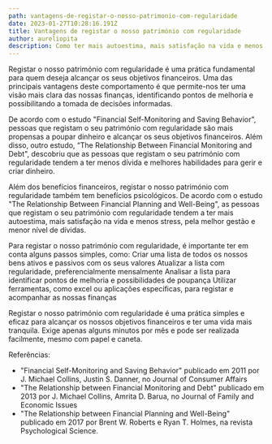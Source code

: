 ```yaml
---
path: vantagens-de-registar-o-nosso-patrimonio-com-regularidade
date: 2023-01-27T10:28:16.191Z
title: Vantagens de registar o nosso património com regularidade
author: aureliopita
description: Como ter mais autoestima, mais satisfação na vida e menos stress.
---
```

Registar o nosso património com regularidade é uma prática fundamental para quem deseja alcançar os seus objetivos financeiros. Uma das principais vantagens deste comportamento é que permite-nos ter uma visão mais clara das nossas finanças, identificando pontos de melhoria e possibilitando a tomada de decisões informadas.

De acordo com o estudo "Financial Self-Monitoring and Saving Behavior", pessoas que registam o seu património com regularidade são mais propensas a poupar dinheiro e alcançar os seus objetivos financeiros. Além disso, outro estudo, “The Relationship Between Financial Monitoring and Debt", descobriu que as pessoas que registam o seu património com regularidade tendem a ter menos dívida e melhores habilidades para gerir e criar dinheiro.

Além dos benefícios financeiros, registar o nosso património com regularidade também tem benefícios psicológicos. De acordo com o estudo "The Relationship Between Financial Planning and Well-Being", as pessoas que registam o seu património com regularidade tendem a ter mais autoestima, mais satisfação na vida e menos stress, pela melhor gestão e menor nível de dívidas.

Para registar o nosso património com regularidade, é importante ter em conta alguns passos simples, como:
Criar uma lista de todos os nossos bens ativos e passivos com os seus valores
Atualizar a lista com regularidade, preferencialmente mensalmente
Analisar a lista para identificar pontos de melhoria e possibilidades de poupança
Utilizar ferramentas, como excel ou aplicações específicas, para registar e acompanhar as nossas finanças

Registar o nosso património com regularidade é uma prática simples e eficaz para alcançar os nossos objetivos financeiros e ter uma vida mais tranquila. Exige apenas alguns minutos por mês e pode ser realizada facilmente, mesmo com papel e caneta.

Referências: 
- "Financial Self-Monitoring and Saving Behavior" publicado em 2011 por J. Michael Collins, Justin S. Danner, no Journal of Consumer Affairs
- "The Relationship between Financial Monitoring and Debt" publicado em 2013 por J. Michael Collins, Amrita D. Barua, no Journal of Family and Economic Issues
- "The Relationship between Financial Planning and Well-Being" publicado em 2017 por Brent W. Roberts e Ryan T. Holmes, na revista Psychological Science.

